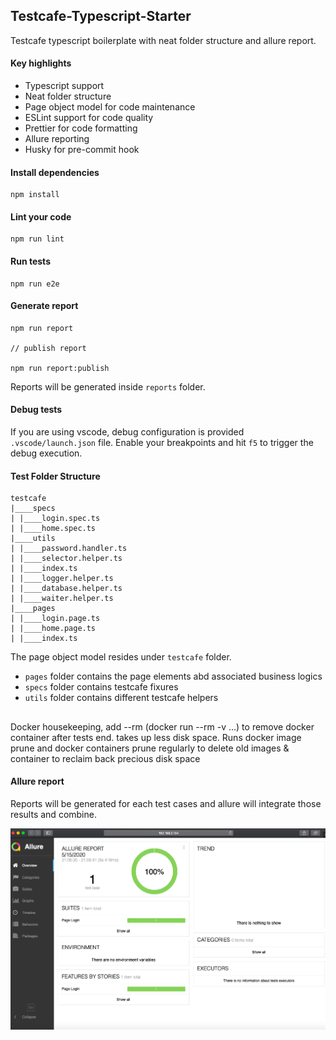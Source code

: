 ## Testcafe-Typescript-Starter

Testcafe typescript boilerplate with neat folder structure and allure report.

#### Key highlights

- Typescript support
- Neat folder structure
- Page object model for code maintenance
- ESLint support for code quality
- Prettier for code formatting
- Allure reporting
- Husky for pre-commit hook

#### Install dependencies

```ssh
npm install
```

#### Lint your code

```ssh
npm run lint
```

#### Run tests

```ssh
npm run e2e
```

#### Generate report

```ssh
npm run report

// publish report

npm run report:publish
```

Reports will be generated inside `reports` folder.

#### Debug tests

If you are using vscode, debug configuration is provided `.vscode/launch.json` file. Enable your breakpoints and hit `f5` to trigger the debug execution.

#### Test Folder Structure

```
testcafe
|____specs
| |____login.spec.ts
| |____home.spec.ts
|____utils
| |____password.handler.ts
| |____selector.helper.ts
| |____index.ts
| |____logger.helper.ts
| |____database.helper.ts
| |____waiter.helper.ts
|____pages
| |____login.page.ts
| |____home.page.ts
| |____index.ts
```

The page object model resides under `testcafe` folder.

- `pages` folder contains the page elements abd associated business logics
- `specs` folder contains testcafe fixures
- `utils` folder contains different testcafe helpers

##

Docker housekeeping, add --rm (docker run --rm -v ...) to remove docker container after tests end. takes up less disk space.
Runs docker image prune and docker containers prune regularly to delete old images & container to reclaim back precious disk space

#### Allure report

Reports will be generated for each test cases and allure will integrate those results and combine.

![allure-report](./docs/allure-report.png)
